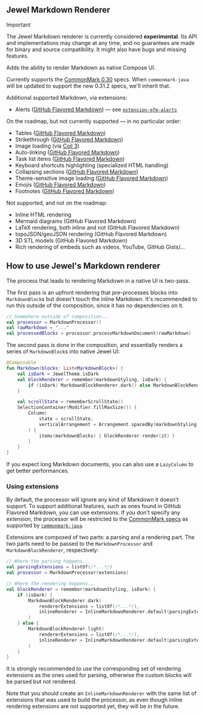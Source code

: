 ## Jewel Markdown Renderer

> [!IMPORTANT]
> The Jewel Markdown renderer is currently considered **experimental**. Its API and implementations may change at any
> time, and no guarantees are made for binary and source compatibility. It might also have bugs and missing features.

Adds the ability to render Markdown as native Compose UI.

Currently supports the [CommonMark 0.30](https://spec.commonmark.org/0.30/) specs. When `commonmark-java` will be
updated to support the new 0.31.2 specs, we'll inherit that.

Additional supported Markdown, via extensions:

* Alerts ([GitHub Flavored Markdown][alerts-specs]) — see [`extension-gfm-alerts`](extension-gfm-alerts)

[alerts-specs]: https://github.com/orgs/community/discussions/16925

On the roadmap, but not currently supported — in no particular order:

* Tables ([GitHub Flavored Markdown](https://github.github.com/gfm/#tables-extension-))
* Strikethrough ([GitHub Flavored Markdown](https://github.github.com/gfm/#strikethrough-extension-))
* Image loading (via [Coil 3](https://coil-kt.github.io/coil/upgrading_to_coil3/))
* Auto-linking ([GitHub Flavored Markdown](https://github.github.com/gfm/#autolinks-extension-))
* Task list items ([GitHub Flavored Markdown](https://github.github.com/gfm/#task-list-items-extension-))
* Keyboard shortcuts highlighting (specialized HTML handling)
* Collapsing sections ([GitHub Flavored Markdown][details-specs])
* Theme-sensitive image loading ([GitHub Flavored Markdown][dark-mode-pics-specs])
* Emojis ([GitHub Flavored Markdown][emoji-specs])
* Footnotes ([GitHub Flavored Markdown][footnotes-specs])

[details-specs]: https://docs.github.com/en/get-started/writing-on-github/working-with-advanced-formatting/organizing-information-with-collapsed-sections

[dark-mode-pics-specs]: https://docs.github.com/en/get-started/writing-on-github/getting-started-with-writing-and-formatting-on-github/basic-writing-and-formatting-syntax#specifying-the-theme-an-image-is-shown-to

[emoji-specs]: https://docs.github.com/en/get-started/writing-on-github/getting-started-with-writing-and-formatting-on-github/basic-writing-and-formatting-syntax#using-emojis

[footnotes-specs]: https://docs.github.com/en/get-started/writing-on-github/getting-started-with-writing-and-formatting-on-github/basic-writing-and-formatting-syntax#footnotes

Not supported, and not on the roadmap:

* Inline HTML rendering
* Mermaid diagrams (GitHub Flavored Markdown)
* LaTeX rendering, both inline and not (GitHub Flavored Markdown)
* topoJSON/geoJSON rendering (GitHub Flavored Markdown)
* 3D STL models (GitHub Flavored Markdown)
* Rich rendering of embeds such as videos, YouTube, GitHub Gists/...

## How to use Jewel's Markdown renderer

The process that leads to rendering Markdown in a native UI is two-pass.

The first pass is an upfront rendering that pre-processes blocks into `MarkdownBlock`s but doesn't touch the inline
Markdown. It's recommended to run this outside of the composition, since it has no dependencies on it.

```kotlin
// Somewhere outside of composition...
val processor = MarkdownProcessor()
val rawMarkdown = "..."
val processedBlocks = processor.processMarkdownDocument(rawMarkdown)
```

The second pass is done in the composition, and essentially renders a series of `MarkdownBlock`s into native Jewel UI:

```kotlin
@Composable
fun Markdown(blocks: List<MarkdownBlock>) {
    val isDark = JewelTheme.isDark
    val blockRenderer = remember(markdownStyling, isDark) {
        if (isDark) MarkdownBlockRenderer.dark() else MarkdownBlockRenderer.light()
    }

    val scrollState = rememberScrollState()
    SelectionContainer(Modifier.fillMaxSize()) {
        Column(
            state = scrollState,
            verticalArrangement = Arrangement.spacedBy(markdownStyling.blockVerticalSpacing),
        ) {
            items(markdownBlocks) { blockRenderer.render(it) }
        }
    }
}
```

If you expect long Markdown documents, you can also use a `LazyColumn` to get better performances.

### Using extensions

By default, the processor will ignore any kind of Markdown it doesn't support. To support additional features, such as
ones found in GitHub Flavored Markdown, you can use extensions. If you don't specify any extension, the processor will
be restricted to the [CommonMark specs](https://specs.commonmark.org) as supported by
[`commonmark-java`](https://github.com/commonmark/commonmark-java).

Extensions are composed of two parts: a parsing and a rendering part. The two parts need to be passed to the
`MarkdownProcessor` and `MarkdownBlockRenderer`, respectively:

```kotlin
// Where the parsing happens...
val parsingExtensions = listOf(/*...*/)
val processor = MarkdownProcessor(extensions)

// Where the rendering happens...
val blockRenderer = remember(markdownStyling, isDark) {
    if (isDark) {
        MarkdownBlockRenderer.dark(
            rendererExtensions = listOf(/*...*/),
            inlineRenderer = InlineMarkdownRenderer.default(parsingExtensions),
        )
    } else {
        MarkdownBlockRenderer.light(
            rendererExtensions = listOf(/*...*/),
            inlineRenderer = InlineMarkdownRenderer.default(parsingExtensions),
        )
    }
}
```

It is strongly recommended to use the corresponding set of rendering extensions as the ones used for parsing, otherwise
the custom blocks will be parsed but not rendered.

Note that you should create an `InlineMarkdownRenderer` with the same list of extensions that was used to build the
processor, as even though inline rendering extensions are not supported yet, they will be in the future.
